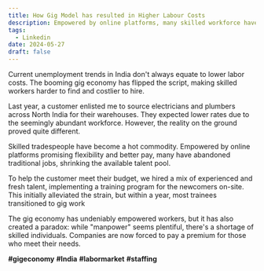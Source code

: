 ```yaml
---
title: How Gig Model has resulted in Higher Labour Costs
description: Empowered by online platforms, many skilled workforce have abandoned traditional jobs, shrinking the available talent pool
tags:
  - Linkedin
date: 2024-05-27
draft: false
---
```

Current unemployment trends in India don't always equate to lower labor costs. The booming gig economy has flipped the script, making skilled workers harder to find and costlier to hire.

Last year, a customer enlisted me to source electricians and plumbers across North India for their warehouses. They expected lower rates due to the seemingly abundant workforce. However, the reality on the ground proved quite different.


Skilled tradespeople have become a hot commodity. Empowered by online platforms promising flexibility and better pay, many have abandoned traditional jobs, shrinking the available talent pool.

To help the customer meet their budget, we hired a mix of experienced and fresh talent, implementing a training program for the newcomers on-site. This initially alleviated the strain, but within a year, most trainees transitioned to gig work
  

The gig economy has undeniably empowered workers, but it has also created a paradox: while "manpower" seems plentiful, there's a shortage of skilled individuals. Companies are now forced to pay a premium for those who meet their needs.

  

**#gigeconomy** **#India** **#labormarket** **#staffing**